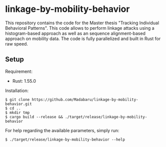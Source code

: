 # linkage-by-mobility-behavior
This repository contains the code for the Master thesis "Tracking Individual Behavioral Patterns". This code allows to perform linkage attacks using a histogram-based approach as well as an sequence alignment-based approach on mobility data. The code is fully parallelized and built in Rust for raw speed.

## Setup 
Requirement: 
* Rust: 1.55.0 

Installation:
```
$ git clone https://github.com/Madabaru/linkage-by-mobility-behavior.git
$ cd ..
$ mkdir tmp
$ cargo build --release && ./target/release/linkage-by-mobility-behavior
```
For help regarding the available parameters, simply run:
```
$ ./target/release/linkage-by-mobility-behavior --help
```
